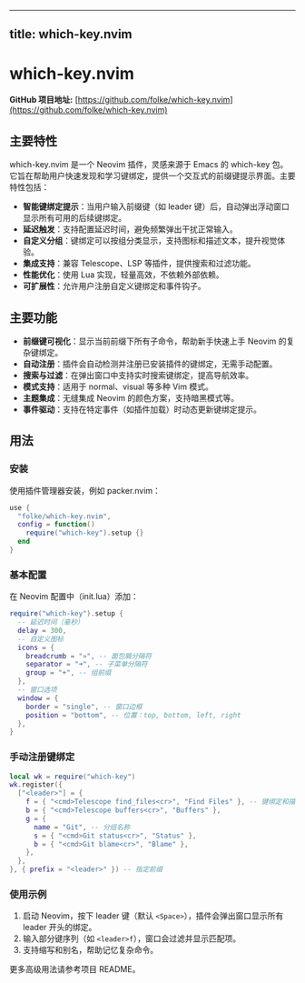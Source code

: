 
---
title: which-key.nvim
---

# which-key.nvim

**GitHub 项目地址:** [https://github.com/folke/which-key.nvim](https://github.com/folke/which-key.nvim)

## 主要特性
which-key.nvim 是一个 Neovim 插件，灵感来源于 Emacs 的 which-key 包。它旨在帮助用户快速发现和学习键绑定，提供一个交互式的前缀键提示界面。主要特性包括：
- **智能键绑定提示**：当用户输入前缀键（如 leader 键）后，自动弹出浮动窗口显示所有可用的后续键绑定。
- **延迟触发**：支持配置延迟时间，避免频繁弹出干扰正常输入。
- **自定义分组**：键绑定可以按组分类显示，支持图标和描述文本，提升视觉体验。
- **集成支持**：兼容 Telescope、LSP 等插件，提供搜索和过滤功能。
- **性能优化**：使用 Lua 实现，轻量高效，不依赖外部依赖。
- **可扩展性**：允许用户注册自定义键绑定和事件钩子。

## 主要功能
- **前缀键可视化**：显示当前前缀下所有子命令，帮助新手快速上手 Neovim 的复杂键绑定。
- **自动注册**：插件会自动检测并注册已安装插件的键绑定，无需手动配置。
- **搜索与过滤**：在弹出窗口中支持实时搜索键绑定，提高导航效率。
- **模式支持**：适用于 normal、visual 等多种 Vim 模式。
- **主题集成**：无缝集成 Neovim 的颜色方案，支持暗黑模式等。
- **事件驱动**：支持在特定事件（如插件加载）时动态更新键绑定提示。

## 用法
### 安装
使用插件管理器安装，例如 packer.nvim：
```lua
use {
  "folke/which-key.nvim",
  config = function()
    require("which-key").setup {}
  end
}
```

### 基本配置
在 Neovim 配置中（init.lua）添加：
```lua
require("which-key").setup {
  -- 延迟时间（毫秒）
  delay = 300,
  -- 自定义图标
  icons = {
    breadcrumb = "»", -- 面包屑分隔符
    separator = "➜", -- 子菜单分隔符
    group = "+", -- 组前缀
  },
  -- 窗口选项
  window = {
    border = "single", -- 窗口边框
    position = "bottom", -- 位置：top, bottom, left, right
  },
}
```

### 手动注册键绑定
```lua
local wk = require("which-key")
wk.register({
  ["<leader>"] = {
    f = { "<cmd>Telescope find_files<cr>", "Find Files" }, -- 键绑定和描述
    b = { "<cmd>Telescope buffers<cr>", "Buffers" },
    g = {
      name = "Git", -- 分组名称
      s = { "<cmd>Git status<cr>", "Status" },
      b = { "<cmd>Git blame<cr>", "Blame" },
    },
  },
}, { prefix = "<leader>" }) -- 指定前缀
```

### 使用示例
1. 启动 Neovim，按下 leader 键（默认 `<Space>`），插件会弹出窗口显示所有 leader 开头的绑定。
2. 输入部分键序列（如 `<leader>f`），窗口会过滤并显示匹配项。
3. 支持缩写和别名，帮助记忆复杂命令。

更多高级用法请参考项目 README。